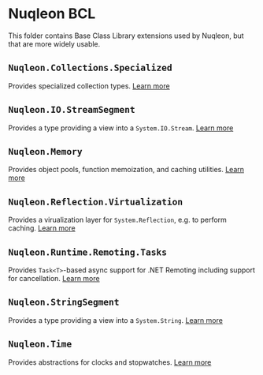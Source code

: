 # Nuqleon BCL

This folder contains Base Class Library extensions used by Nuqleon, but that are more widely usable.

## `Nuqleon.Collections.Specialized`

Provides specialized collection types. [Learn more](Nuqleon.Collections.Specialized)

## `Nuqleon.IO.StreamSegment`

Provides a type providing a view into a `System.IO.Stream`. [Learn more](Nuqleon.IO.StreamSegment)

## `Nuqleon.Memory`

Provides object pools, function memoization, and caching utilities. [Learn more](Nuqleon.Memory)

## `Nuqleon.Reflection.Virtualization`

Provides a virualization layer for `System.Reflection`, e.g. to perform caching. [Learn more](Nuqleon.Reflection.Virtualization)

## `Nuqleon.Runtime.Remoting.Tasks`

Provides `Task<T>`-based async support for .NET Remoting including support for cancellation. [Learn more](Nuqleon.Runtime.Remoting.Tasks)

## `Nuqleon.StringSegment`

Provides a type providing a view into a `System.String`. [Learn more](Nuqleon.StringSegment)

## `Nuqleon.Time`

Provides abstractions for clocks and stopwatches. [Learn more](Nuqleon.Time)
